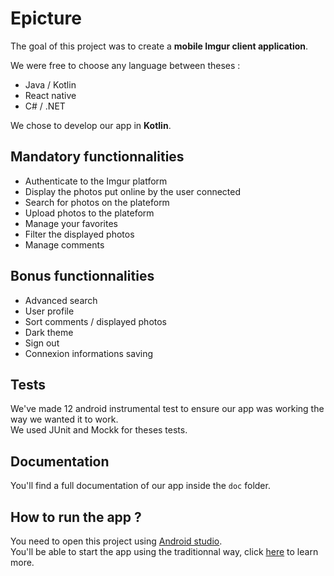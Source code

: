 # Epicture
The goal of this project was to create a **mobile Imgur client application**.

We were free to choose any language between theses :
* Java / Kotlin
* React native
* C# / .NET

We chose to develop our app in **Kotlin**.

## Mandatory functionnalities
* Authenticate to the Imgur platform
* Display the photos put online by the user connected
* Search for photos on the plateform
* Upload photos to the plateform
* Manage your favorites
* Filter the displayed photos
* Manage comments

## Bonus functionnalities
* Advanced search
* User profile
* Sort comments / displayed photos
* Dark theme
* Sign out
* Connexion informations saving

## Tests
We've made 12 android instrumental test to ensure our app was working the way we wanted it to work.  
We used JUnit and Mockk for theses tests.

## Documentation
You'll find a full documentation of our app inside the `doc` folder.

## How to run the app ?
You need to open this project using [Android studio](https://developer.android.com/studio).  
You'll be able to start the app using the traditionnal way, click [here](https://developer.android.com/training/basics/firstapp/running-app) to learn more.
